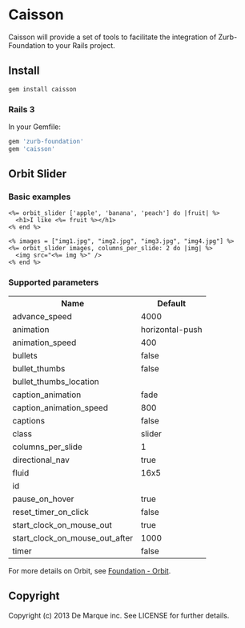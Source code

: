 Caisson
===============

Caisson will provide a set of tools to facilitate the integration of Zurb-Foundation to your Rails project.

Install
-------

```
gem install caisson
```

### Rails 3

In your Gemfile:

```ruby
gem 'zurb-foundation'
gem 'caisson'
```

Orbit Slider
-----

###  Basic examples

```erb
<%= orbit_slider ['apple', 'banana', 'peach'] do |fruit| %>
  <h1>I like <%= fruit %></h1>
<% end %>
```

```erb
<% images = ["img1.jpg", "img2.jpg", "img3.jpg", "img4.jpg"] %>
<%= orbit_slider images, columns_per_slide: 2 do |img| %>
  <img src="<%= img %>" />
<% end %>
```

###  Supported parameters

<table>
  <tr>
    <th>Name</th>
    <th>Default</th>
  </tr>
  <tr>
    <td>advance_speed</td>
    <td>4000</td>
  </tr>
  <tr>
    <td>animation</td>
    <td>horizontal-push</td>
  </tr>
  <tr>
    <td>animation_speed</td>
    <td>400</td>
  </tr>
  <tr>
    <td>bullets</td>
    <td>false</td>
  </tr>
  <tr>
    <td>bullet_thumbs</td>
    <td>false</td>
  </tr>
  <tr>
    <td>bullet_thumbs_location</td>
    <td></td>
  </tr>
  <tr>
    <td>caption_animation</td>
    <td>fade</td>
  </tr>
  <tr>
    <td>caption_animation_speed</td>
    <td>800</td>
  </tr>
  <tr>
    <td>captions</td>
    <td>false</td>
  </tr>
  <tr>
    <td>class</td>
    <td>slider</td>
  </tr>
  <tr>
    <td>columns_per_slide</td>
    <td>1</td>
  </tr>
  <tr>
    <td>directional_nav</td>
    <td>true</td>
  </tr>
  <tr>
    <td>fluid</td>
    <td>16x5</td>
  </tr>
  <tr>
    <td>id</td>
    <td></td>
  </tr>
  <tr>
    <td>pause_on_hover</td>
    <td>true</td>
  </tr>
  <tr>
    <td>reset_timer_on_click</td>
    <td>false</td>
  </tr>
  <tr>
    <td>start_clock_on_mouse_out</td>
    <td>true</td>
  </tr>
  <tr>
    <td>start_clock_on_mouse_out_after</td>
    <td>1000</td>
  </tr>
  <tr>
    <td>timer</td>
    <td>false</td>
  </tr>
</table>

For more details on Orbit, see [Foundation - Orbit](http://foundation.zurb.com/docs/orbit.php).

Copyright
---------

Copyright (c) 2013 De Marque inc. See LICENSE for further details.
